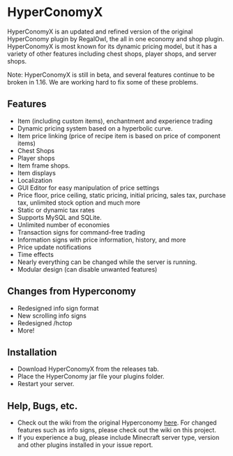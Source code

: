 HyperConomyX
===========

HyperConomyX is an updated and refined version of the original HyperConomy plugin by RegalOwl, the all in one economy and shop plugin. HyperConomyX is most known for its dynamic pricing model, but it has a variety of other features including chest shops, player shops, and server shops.

Note: HyperConomyX is still in beta, and several features continue to be broken in 1.16. We are working hard to fix some of these problems.

Features
---------

* Item (including custom items), enchantment and experience trading
* Dynamic pricing system based on a hyperbolic curve.
* Item price linking (price of recipe item is based on price of component items)
* Chest Shops
* Player shops
* Item frame shops.
* Item displays
* Localization
* GUI Editor for easy manipulation of price settings
* Price floor, price ceiling, static pricing, initial pricing, sales tax, purchase tax, unlimited stock option and much more
* Static or dynamic tax rates
* Supports MySQL and SQLite.
* Unlimited number of economies
* Transaction signs for command-free trading
* Information signs with price information, history, and more
* Price update notifications
* Time effects
* Nearly everything can be changed while the server is running.
* Modular design (can disable unwanted features)

Changes from Hyperconomy
---------
* Redesigned info sign format
* New scrolling info signs
* Redesigned /hctop
* More!

Installation
---------
* Download HyperConomyX from the releases tab.
* Place the HyperConomy jar file your plugins folder.
* Restart your server.


Help, Bugs, etc.
---------

* Check out the wiki from the original Hyperconomy [here](https://github.com/RegalOwl/HyperConomy-Documentation). For changed features such as info signs, please check out the wiki on this project.
* If you experience a bug, please include Minecraft server type, version and other plugins installed in your issue report.
